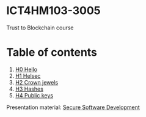 # ICT4HM103-3005
Trust to Blockchain course

# Table of contents
1. [H0 Hello](h0-hello)
2. [H1 Helsec](h1-helsec)
3. [H2 Crown jewels](h2-crown-jewels)
4. [H3 Hashes](h3-hashes)
5. [H4 Public keys](h4-public-keys)

Presentation material: [Secure Software Development](secure-software-development)
